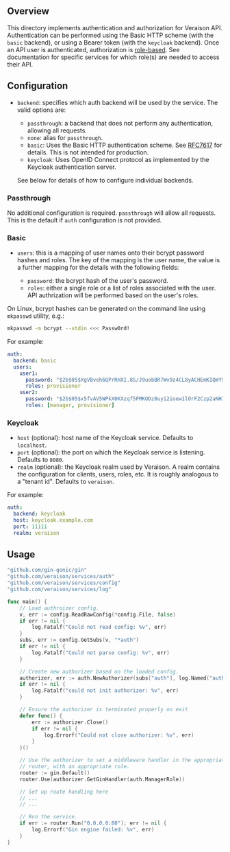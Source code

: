 ## Overview

This directory implements authentication and authorization for Veraison API.
Authentication can be performed using the Basic HTTP scheme (with the `basic`
backend), or using a Bearer token (with the `keycloak` backend). Once an API
user is authenticated, authorization is
[role-based](https://en.wikipedia.org/wiki/Role-based_access_control). See
documentation for specific services for which role(s) are needed to access
their API.


## Configuration

- `backend`: specifies which auth backend will be used by the service. The
  valid options are:

  - `passthrough`: a backend that does not perform any authentication, allowing
    all requests.
  - `none`: alias for `passthrough`.
  - `basic`: Uses the Basic HTTP authentication scheme. See
    [RFC7617](https://datatracker.ietf.org/doc/html/rfc7617) for details. This
    is not intended for production.
  - `keycloak`: Uses OpenID Connect protocol as implemented by the Keycloak
    authentication server.

  See below for details of how to configure individual backends.

### Passthrough

No additional configuration is required. `passthrough` will allow all requests.
This is the default if `auth` configuration is not provided.

### Basic

- `users`: this is a mapping of user names onto their bcrypt password hashes
  and roles. The key of the mapping is the user name, the value is a further
  mapping for the details with the following fields:

    - `password`: the bcrypt hash of the user's password.
    - `roles`: either a single role or a list of roles associated with the
      user. API authrization will be performed based on the user's roles.

On Linux, bcrypt hashes can be generated on the command line using `mkpasswd`
utility, e.g.:

```bash
mkpasswd -m bcrypt --stdin <<< Passw0rd!
```

For example:

```yaml
auth:
  backend: basic
  users:
    user1:
      password: "$2b$05$XgVBveh6QPrRHXI.8S/J9uobBR7Wv9z4CL8yACHEmKIQmYSSyKAqC" # Passw0rd!
      roles: provisioner
    user2:
      password: "$2b$05$x5fvAV5WPkX0KXzqf5FMKODz0uyi2ioew1lOrF2Czp2aNH1LQmhki" # @s3cr3t
      roles: [manager, provisioner]
```

### Keycloak

- `host` (optional): host name of the Keycloak service. Defaults to
  `localhost`.
- `port` (optional): the port on which the Keycloak service is listening.
  Defaults to `8080`.
- `realm` (optional): the Keycloak realm used by Veraison. A realm contains the
  configuration for clients, users, roles, etc. It is roughly analogous to a
  "tenant id". Defaults to `veraison`.

For example:

```yaml
auth:
  backend: keycloak
  host: keycloak.example.com
  port: 11111
  realm: veraison
```

## Usage

```go
"github.com/gin-gonic/gin"
"github.com/veraison/services/auth"
"github.com/veraison/services/config"
"github.com/veraison/services/log"

func main() {
    // Load authroizer config.
	v, err := config.ReadRawConfig(*config.File, false)
	if err != nil {
		log.Fatalf("Could not read config: %v", err)
	}
	subs, err := config.GetSubs(v, "*auth")
	if err != nil {
		log.Fatalf("Could not parse config: %v", err)
	}

    // Create new authorizer based on the loaded config.
	authorizer, err := auth.NewAuthorizer(subs["auth"], log.Named("auth"))
	if err != nil {
		log.Fatalf("could not init authorizer: %v", err)
	}

    // Ensure the authorizer is terminated properly on exit
	defer func() {
		err := authorizer.Close()
		if err != nil {
			log.Errorf("Could not close authorizer: %v", err)
		}
	}()

    // Use the authorizer to set a middleware handler in the appropriate gin
    // router, with an appropriate role.
    router := gin.Default()
	router.Use(authorizer.GetGinHandler(auth.ManagerRole))

    // Set up route handling here
    // ...
    // ...

    // Run the service.
    if err := router.Run("0.0.0.0:80"); err != nil {
		log.Errorf("Gin engine failed: %v", err)
    }
}

```

